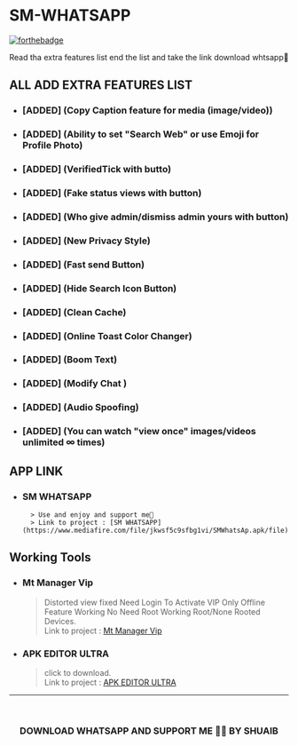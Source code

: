 # SM-WHATSAPP

[![forthebadge](https://forthebadge.com/images/badges/built-with-love.svg)](https://forthebadge.com)

Read tha extra features list end the list and take the link download whtsapp🥳

## ALL ADD EXTRA FEATURES LIST

* ### [ADDED] (Copy Caption feature for media (image/video))

* ### [ADDED] (Ability to set "Search Web" or use Emoji for Profile Photo)

* ### [ADDED] (VerifiedTick with butto)

* ### [ADDED] (Fake status views with button)

* ### [ADDED] (Who give admin/dismiss admin yours with button)

* ### [ADDED] (New Privacy Style)

* ### [ADDED] (Fast send Button)

* ### [ADDED] (Hide Search Icon Button)

* ### [ADDED] (Clean Cache)

* ### [ADDED] (Online Toast Color Changer)

* ### [ADDED] (Boom Text)

* ### [ADDED] (Modify Chat )

* ### [ADDED] (Audio Spoofing)

* ### [ADDED] (You can watch "view once" images/videos unlimited ∞ times)

## APP LINK

* ### SM WHATSAPP
        > Use and enjoy and support me🥲
        > Link to project : [SM WHATSAPP](https://www.mediafire.com/file/jkwsf5c9sfbg1vi/SMWhatsAp.apk/file)

## Working Tools

* ### Mt Manager Vip
	> Distorted view fixed Need Login To Activate VIP
Only Offline Feature Working
No Need Root
Working Root/None Rooted Devices.\
	> Link to project : [Mt Manager Vip](https://t.me/shadow_patcher_shakib/510)

* ### APK EDITOR ULTRA
	> click to download.\
	> Link to project : [APK EDITOR ULTRA](https://t.me/shadow_patcher_shakib/28)

***

<br/>
<h3 align="center"> DOWNLOAD WHATSAPP AND SUPPORT ME 🥺🙏 BY SHUAIB
